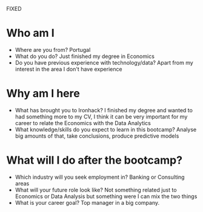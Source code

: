 FIXED
# Who am I 

* Where are you from? Portugal
* What do you do? Just finished my degree in Economics
* Do you have previous experience with technology/data? Apart from my interest in the area I don't have experience


# Why am I here

* What has brought you to Ironhack? I finished my degree and wanted to had something more to my CV, I think it can be very important for my career to relate the Economics with the Data Analytics
* What knowledge/skills do you expect to learn in this bootcamp?  Analyse big amounts of that, take conclusions, produce predictive models

# What will I do after the bootcamp?

* Which industry will you seek employment in? Banking or Consulting areas
* What will your future role look like? Not something related just to Economics or Data Analysis but something were I can mix the two things
* What is your career goal? Top manager in a big company.


